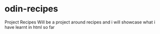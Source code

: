 # odin-recipes
Project Recipes
Will be a project around recipes and i will showcase what i have learnt in html so far 